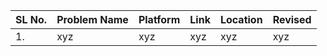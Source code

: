 | SL No. | Problem Name  | Platform           | Link           | Location | Revised |
|--------------------------|--------------------------|----------------------------|-----------------------------|-----------------------------|----------|
| 1. | xyz | xyz | xyz | xyz |xyz
